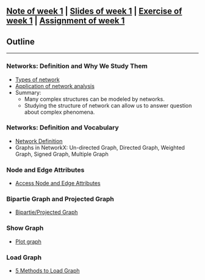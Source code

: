 ## [Note of week 1](notes) | [Slides of week 1](slides) | [Exercise of week 1](exercises) | [Assignment of week 1](assignment)

## Outline
---
### Networks: Definition and Why We Study Them

- [Types of network](notes/1_type_of_different_networks.md)
- [Application of network analysis](notes/2_application_of_network_analysis.md)
- Summary:
    - Many complex structures can be modeled by networks.
    - Studying the structure of network can allow us to answer question about
complex phenomena.

### Networks: Definition and Vocabulary

- [Network Definition](notes/3_network_definition.md)
- Graphs in NetworkX: Un-directed Graph, Directed Graph, Weighted Graph, Signed Graph, 
Multiple Graph

### Node and Edge Attributes

- [Access Node and Edge Attributes](notes/4_node_and_edge_attributes.md)

### Bipartie Graph and Projected Graph

- [Bipartie/Projected Graph](notes/5_bipartie_and_projected_graph.md)

### Show Graph
- [Plot graph](notes/6_show_graph.md)

### Load Graph
- [5 Methods to Load Graph](notes/7_load_graph.md)
